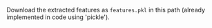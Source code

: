 Download the extracted features as ```features.pkl``` in this path (already implemented in code using 'pickle').
